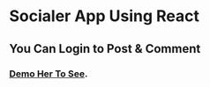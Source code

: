 # Socialer App Using React

## You Can Login to Post & Comment

### [Demo Her To See](https://socialer-app.netlify.app/).

